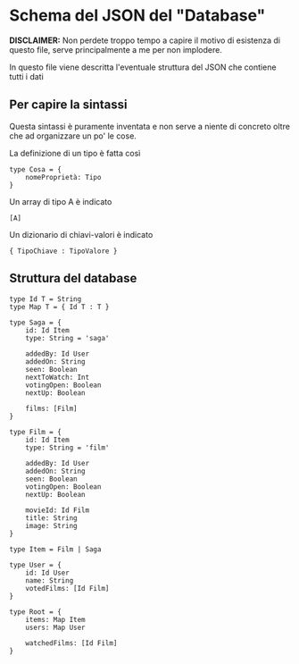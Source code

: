 # Schema del JSON del "Database"

**DISCLAIMER:** Non perdete troppo tempo a capire il motivo di esistenza di questo file, serve principalmente a me per non implodere.

In questo file viene descritta l'eventuale struttura del JSON che contiene tutti i dati

## Per capire la sintassi

Questa sintassi è puramente inventata e non serve a niente di concreto oltre che ad organizzare un po' le cose.

La definizione di un tipo è fatta così

	type Cosa = {
		nomeProprietà: Tipo
	}

Un array di tipo A è indicato

	[A]

Un dizionario di chiavi-valori è indicato

	{ TipoChiave : TipoValore }


## Struttura del database

	type Id T = String
	type Map T = { Id T : T }

	type Saga = {
		id: Id Item
		type: String = 'saga'
		
		addedBy: Id User
		addedOn: String
		seen: Boolean
		nextToWatch: Int
		votingOpen: Boolean
		nextUp: Boolean

		films: [Film]
	}

	type Film = {
		id: Id Item
		type: String = 'film'

		addedBy: Id User
		addedOn: String
		seen: Boolean
		votingOpen: Boolean
		nextUp: Boolean
		
		movieId: Id Film
		title: String
		image: String
	}

	type Item = Film | Saga

	type User = {
		id: Id User
		name: String
		votedFilms: [Id Film]
	}

	type Root = {
		items: Map Item
		users: Map User
		
		watchedFilms: [Id Film]
	}